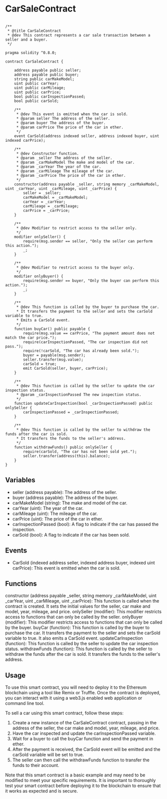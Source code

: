 # CarSaleContract

```solidity

/**
 * @title CarSaleContract
 * @dev This contract represents a car sale transaction between a seller and a buyer.
 */
 
pragma solidity ^0.8.0;

contract CarSaleContract {
    
    address payable public seller;
    address payable public buyer;
    string public carMakeModel;
    uint public carYear;
    uint public carMileage;
    uint public carPrice;
    bool public carInspectionPassed;
    bool public carSold;
    
    /**
     * @dev This event is emitted when the car is sold.
     * @param seller The address of the seller.
     * @param buyer The address of the buyer.
     * @param carPrice The price of the car in ether.
     */
    event CarSold(address indexed seller, address indexed buyer, uint indexed carPrice);
    
    /**
     * @dev Constructor function.
     * @param _seller The address of the seller.
     * @param _carMakeModel The make and model of the car.
     * @param _carYear The year of the car.
     * @param _carMileage The mileage of the car.
     * @param _carPrice The price of the car in ether.
     */
    constructor(address payable _seller, string memory _carMakeModel, uint _carYear, uint _carMileage, uint _carPrice) {
        seller = _seller;
        carMakeModel = _carMakeModel;
        carYear = _carYear;
        carMileage = _carMileage;
        carPrice = _carPrice;
    }

    /**
     * @dev Modifier to restrict access to the seller only.
     */
    modifier onlySeller() {
        require(msg.sender == seller, "Only the seller can perform this action.");
        _;
    }

    /**
     * @dev Modifier to restrict access to the buyer only.
     */
    modifier onlyBuyer() {
        require(msg.sender == buyer, "Only the buyer can perform this action.");
        _;
    }
    
    /**
     * @dev This function is called by the buyer to purchase the car.
     * It transfers the payment to the seller and sets the carSold variable to true.
     * Emits a CarSold event.
     */
    function buyCar() public payable {
        require(msg.value == carPrice, "The payment amount does not match the car price.");
        require(carInspectionPassed, "The car inspection did not pass.");
        require(!carSold, "The car has already been sold.");
        buyer = payable(msg.sender);
        seller.transfer(msg.value);
        carSold = true;
        emit CarSold(seller, buyer, carPrice);
    }
    
    /**
     * @dev This function is called by the seller to update the car inspection status.
     * @param _carInspectionPassed The new inspection status.
     */
    function updateCarInspection(bool _carInspectionPassed) public onlySeller {
        carInspectionPassed = _carInspectionPassed;
    }

    /**
     * @dev This function is called by the seller to withdraw the funds after the car is sold.
     * It transfers the funds to the seller's address.
     */
    function withdrawFunds() public onlySeller {
        require(carSold, "The car has not been sold yet.");
        seller.transfer(address(this).balance);
    }
}
```
## Variables
* seller (address payable): The address of the seller.
* buyer (address payable): The address of the buyer.
* carMakeModel (string): The make and model of the car.
* carYear (uint): The year of the car.
* carMileage (uint): The mileage of the car.
* carPrice (uint): The price of the car in ether.
* carInspectionPassed (bool): A flag to indicate if the car has passed the inspection.
* carSold (bool): A flag to indicate if the car has been sold.

## Events
* CarSold (indexed address seller, indexed address buyer, indexed uint carPrice): This event is emitted when the car is sold.

## Functions
constructor (address payable _seller, string memory _carMakeModel, uint _carYear, uint _carMileage, uint _carPrice): This function is called when the contract is created. It sets the initial values for the seller, car make and model, year, mileage, and price.
onlySeller (modifier): This modifier restricts access to functions that can only be called by the seller.
onlyBuyer (modifier): This modifier restricts access to functions that can only be called by the buyer.
buyCar (function): This function is called by the buyer to purchase the car. It transfers the payment to the seller and sets the carSold variable to true. It also emits a CarSold event.
updateCarInspection (function): This function is called by the seller to update the car inspection status.
withdrawFunds (function): This function is called by the seller to withdraw the funds after the car is sold. It transfers the funds to the seller's address.

## Usage
To use this smart contract, you will need to deploy it to the Ethereum blockchain using a tool like Remix or Truffle. Once the contract is deployed, you can interact with it using a web3.js enabled web application or command line tool.

To sell a car using this smart contract, follow these steps:

1. Create a new instance of the CarSaleContract contract, passing in the address of the seller, the car make and model, year, mileage, and price.
2. Have the car inspected and update the carInspectionPassed variable.
3. Wait for a buyer to call the buyCar function and send the payment in ether.
4. After the payment is received, the CarSold event will be emitted and the carSold variable will be set to true.
5. The seller can then call the withdrawFunds function to transfer the funds to their account.

Note that this smart contract is a basic example and may need to be modified to meet your specific requirements. It is important to thoroughly test your smart contract before deploying it to the blockchain to ensure that it works as expected and is secure.
